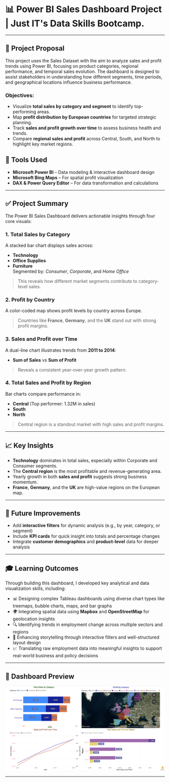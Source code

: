 # 📊 Power BI Sales Dashboard Project | Just IT's Data Skills Bootcamp.

---

## 📝 Project Proposal

This project uses the Sales Dataset with the aim to analyze sales and profit trends using Power BI, focusing on product categories, regional performance, and temporal sales evolution. The dashboard is designed to assist stakeholders in understanding how different segments, time periods, and geographical locations influence business performance.

### Objectives:
- Visualize **total sales by category and segment** to identify top-performing areas.
- Map **profit distribution by European countries** for targeted strategic planning.
- Track **sales and profit growth over time** to assess business health and trends.
- Compare **regional sales and profit** across Central, South, and North to highlight key market regions.

## 🔧 Tools Used
- **Microsoft Power BI** – Data modeling & interactive dashboard design  
- **Microsoft Bing Maps** – For spatial profit visualization  
- **DAX & Power Query Editor** – For data transformation and calculations

---

## ✅ Project Summary

The Power BI Sales Dashboard delivers actionable insights through four core visuals:

### 1. Total Sales by Category
A stacked bar chart displays sales across:
- **Technology**
- **Office Supplies**
- **Furniture**  
Segmented by: *Consumer*, *Corporate*, and *Home Office*  
> This reveals how different market segments contribute to category-level sales.

### 2. Profit by Country
A color-coded map shows profit levels by country across Europe.  
> Countries like **France**, **Germany**, and the **UK** stand out with strong profit margins.

### 3. Sales and Profit over Time
A dual-line chart illustrates trends from **2011 to 2014**:
- **Sum of Sales** vs **Sum of Profit**  
> Reveals a consistent year-over-year growth pattern.

### 4. Total Sales and Profit by Region
Bar charts compare performance in:
- **Central** (Top performer: 1.32M in sales)
- **South**
- **North**  
> Central region is a standout market with high sales and profit margins.

---

## 📈 Key Insights

- **Technology** dominates in total sales, especially within Corporate and Consumer segments.
- The **Central region** is the most profitable and revenue-generating area.
- Yearly growth in both **sales and profit** suggests strong business momentum.
- **France**, **Germany**, and the **UK** are high-value regions on the European map.

---

## 🚀 Future Improvements

- Add **interactive filters** for dynamic analysis (e.g., by year, category, or segment)
- Include **KPI cards** for quick insight into totals and percentage changes
- Integrate **customer demographics** and **product-level** data for deeper analysis

---

## 🎓 Learning Outcomes

Through building this dashboard, I developed key analytical and data visualization skills, including:

- 📊 Designing complex Tableau dashboards using diverse chart types like treemaps, bubble charts, maps, and bar graphs
- 🌍 Integrating spatial data using **Mapbox** and **OpenStreetMap** for geolocation insights
- 🔍 Identifying trends in employment change across multiple sectors and regions
- 🧠 Enhancing storytelling through interactive filters and well-structured layout design
- 📈 Translating raw employment data into meaningful insights to support real-world business and policy decisions

---

## 📸 Dashboard Preview

<a href="" target="_blank" rel="noreferrer"><img src="https://github.com/nathan-mullings-dev/power-bi-project-justit/blob/main/Power%20BI%20Dashboard.png" width="1500"/></a>

---
